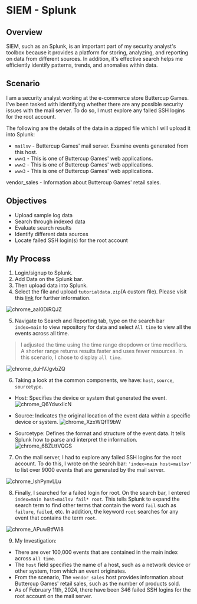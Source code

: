 # SIEM - Splunk 

## Overview 
SIEM, such as an Splunk, is an important part of my security analyst's toolbox because it provides a platform for storing, analyzing, and reporting on data from different sources. In addition, it's effective search helps me efficiently identify patterns, trends, and anomalies within data. 

## Scenario 
I am a security analyst working at the e-commerce store Buttercup Games. I've been tasked with identifying whether there are any possible security issues with the mail server. To do so, I must explore any failed SSH logins for the root account.  

The following are the details of the data in a zipped file which I will upload it into Splunk: 
* `mailsv` - Buttercup Games' mail server. Examine events generated from this host.
* `www1` - This is one of Buttercup Games' web applications.
* `www2` - This is one of Buttercup Games' web applications.
* `www3` - This is one of Buttercup Games' web applications.

vendor_sales - Information about Buttercup Games' retail sales.
## Objectives
* Upload sample log data
* Search through indexed data
* Evaluate search results
* Identify different data sources
* Locate failed SSH login(s) for the root account

## My Process
1. Login/signup to Splunk.
2. Add Data on the Splunk bar. 
3. Then upload data into Splunk.
4. Select the file and upload `tutorialdata.zip`(A custom file). Please visit this [link](https://drive.google.com/file/d/1nDz_DZB4ADbD4tvaDa54_l1FoT_jtVy4/view) for further information. 
   
![chrome_aaI0DiRQJZ](https://github.com/Kwangsa19/Ketmanto-Cybersecurity-Portfolio/assets/135963482/ad3f9947-0aac-4bae-9b37-14dd1776da82)

5. Navigate to Search and Reporting tab, type on the search bar `index=main` to view repository for data and select `All time` to view all the events across all time. 
> I adjusted the time using the time range dropdown or time modifiers. A shorter range returns results faster and uses fewer resources. In this scenario, I chose to display `all time`. 
   
![chrome_duHVJgvbZQ](https://github.com/Kwangsa19/Ketmanto-Cybersecurity-Portfolio/assets/135963482/e753718a-f9d4-46a2-aca7-d33f9ddd6f23)

6. Taking a look at the common components, we have: `host`, `source`, `sourcetype`.
* Host: Specifies the device or system that generated the event.
![chrome_Q6YdwxIlcN](https://github.com/Kwangsa19/Ketmanto-Cybersecurity-Portfolio/assets/135963482/c9c6196a-cc3c-453d-94a4-66eee93ee742)

* Source: Indicates the original location of the event data within a specific device or system.
![chrome_XzxWQfT9bW](https://github.com/Kwangsa19/Ketmanto-Cybersecurity-Portfolio/assets/135963482/6ba7447a-edd9-45ba-85a4-9dde1115ef7d)

* Sourcetype: Defines the format and structure of the event data. It tells Splunk how to parse and interpret the information.
![chrome_6BZLttVQGS](https://github.com/Kwangsa19/Ketmanto-Cybersecurity-Portfolio/assets/135963482/260a0c93-65eb-4930-b8dc-08c879f3feae)


7. On the mail server, I had to explore any failed SSH logins for the root account. To do this, I wrote on the search bar: `'index=main host=mailsv'` to list over 9000 events that are generated by the mail server. 
   
![chrome_IshPynvLLu](https://github.com/Kwangsa19/Ketmanto-Cybersecurity-Portfolio/assets/135963482/431476e8-a8e3-4cce-8791-6b89ec9867ae)

8. Finally, I searched for a failed login for root. On the search bar, I entered `index=main host=mailsv fail* root`. This tells Splunk to expand the search term to find other terms that contain the word `fail` such as `failure`, `failed`, etc. In addition, the keyword `root` searches for any event that contains the term `root`.  
   
![chrome_APuwBtfWI8](https://github.com/Kwangsa19/Ketmanto-Cybersecurity-Portfolio/assets/135963482/969d115f-3eca-42ac-a0d4-c774cd5e01ea)

9. My Investigation:
* There are over 100,000 events that are contained in the main index across `all time`.
* The `host` field specifies the name of a host, such as a network device or other system, from which an event originates.
* From the scenario, The `vendor_sales` host provides information about Buttercup Games' retail sales, such as the number of products sold.
* As of February 11th, 2024, there have been 346 failed SSH logins for the root account on the mail server.
